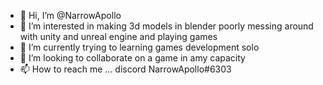 - 👋 Hi, I’m @NarrowApollo
- 👀 I’m interested in making 3d models in blender poorly messing around with unity and unreal engine and playing games 
- 🌱 I’m currently trying to learning games development solo
- 💞️ I’m looking to collaborate on a game in amy capacity 
- 📫 How to reach me ... discord NarrowApollo#6303

<!---
NarrowApollo/NarrowApollo is a ✨ special ✨ repository because its `README.md` (this file) appears on your GitHub profile.
You can click the Preview link to take a look at your changes.
--->
